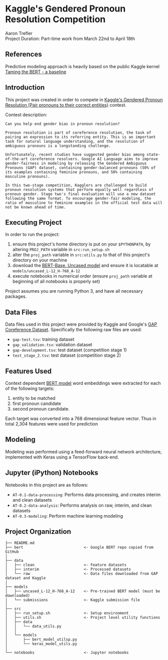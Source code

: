 Kaggle's Gendered Pronoun Resolution Competition 
==============================
Aaron Trefler  
Project Duration: Part-time work from March 22nd to April 18th

References
------------
Predictive modeling approach is heavily based on the public Kaggle kernel [Taming the BERT - a baseline](https://www.kaggle.com/mateiionita/taming-the-bert-a-baseline) 

Introduction
------------
This project was created in order to compete in [Kaggle's Gendered Pronoun Resolution (Pair pronouns to their correct entities)](https://www.kaggle.com/c/gendered-pronoun-resolution/overview) contest.

Contest description:
```
Can you help end gender bias in pronoun resolution?

Pronoun resolution is part of coreference resolution, the task of pairing an expression to its referring entity. This is an important task for natural language understanding, and the resolution of ambiguous pronouns is a longstanding challenge.

Unfortunately, recent studies have suggested gender bias among state-of-the-art coreference resolvers. Google AI Language aims to improve gender-fairness in modeling by releasing the Gendered Ambiguous Pronouns (GAP) dataset, containing gender-balanced pronouns (50% of its examples containing feminine pronouns, and 50% containing masculine pronouns).

In this two-stage competition, Kagglers are challenged to build pronoun resolution systems that perform equally well regardless of pronoun gender. Stage two's final evaluation will use a new dataset following the same format. To encourage gender-fair modeling, the ratio of masculine to feminine examples in the official test data will not be known ahead of time.
```

Executing Project
------------
In order to run the project:
1. ensure this project's home directory is put on your `$PYTHONPATH`, by altering `PROJ_PATH` variable in `src:run_setup.sh`
2. alter the `proj_path` variable in `src:utils.py` to that of this project's directory on your machine
3. download the [BERT-Base, Uncased model](https://storage.googleapis.com/bert_models/2018_10_18/uncased_L-12_H-768_A-12.zip) and ensure it is locatable at `models/uncased_L-12_H-768_A-12`
4. execute notebooks in numerical order (ensure `proj_path` variable at beginning of all notebooks is properly set)

Project assumes you are running Python 3, and have all necessary packages.

Data Files
------------
Data files used in this project were provided by Kaggle and Google's [GAP Coreference Dataset](https://github.com/google-research-datasets/gap-coreference). Specifically the following raw files are used:
- `gap-test.tsv`: training dataset
- `gap_validation.tsv`: validation dataset
- `gap-development.tsv`: test dataset (competition stage 1)
- `test_stage_2.tsv`: test dataset (competition stage 2)

Features Used
------------
Context dependent [BERT model](https://github.com/google-research/bert) word embeddings were extracted for each of the following targets:
1. entity to be matched
2. first pronoun candidate
3. second pronoun candidate. 

Each target was converted into a 768 dimensional feature vector. Thus in total 2,304 features were used for prediction

Modeling
------------
Modeling was performed using a feed-forward neural network architecture, implemented with Keras using a TensorFlow back-end.

Jupyter (iPython) Notebooks
------------
Notebooks in this project are as follows:
- `AT-0.1-data-processing`: Performs data processing, and creates interim and clean datasets
- `AT-0.2-data-analysis`: Performs analysis on raw, interim, and clean datasets
- `AT-0.3-modeling`: Perform machine learning modeling

Project Organization
------------
    ├── README.md
    ├── bert                           <- Google BERT repo copied from GitHub
    │ 
    ├── data
    │   ├── clean                      <- Feature datasets
    │   ├── interim                    <- Processed datasets
    │   └── raw                        <- Data files downloaded from GAP dataset and Kaggle
    │
    ├── models                          
    │   ├── uncased_L-12_H-768_A-12    <- Pre-trained BERT model (must be downloaded)
    │   └── submissions                <- Kaggle submission file
    │
    ├── src
    │   ├── run_setup.sh               <- Setup environment
    │   ├── utils.sh                   <- Project level utility functions
    │   ├── data                       
    │   │   └── data_utils.py
    │   │  
    │   └── models                    
    │       ├── bert_model_utilsp.py
    │       └── keras_model_utils.py         
    │
    └── notebooks                      <- Jupyter notebooks


